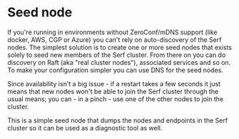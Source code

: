 # Seed node

If you're running in environments without ZeroConf/mDNS support (like docker,
AWS, CGP or Azure) you can't rely on auto-discovery of the Serf nodes. The
simplest solution is to create one or more seed nodes that exists solely to seed
new members of the Serf cluster. From there on you can do discovery on Raft
(aka "real cluster nodes"), associated services and so on. To make your
configuration simpler you can use DNS for the seed nodes.

Since availability isn't a big issue - if a restart takes a few seconds it
just means that new nodes won't be able to join the Serf cluster through the
usual means; you can - in a pinch - use one of the other nodes to join the
cluster.

This is a simple seed node that dumps the nodes and endpoints in the Serf
cluster so it can be used as a diagnostic tool as well.

